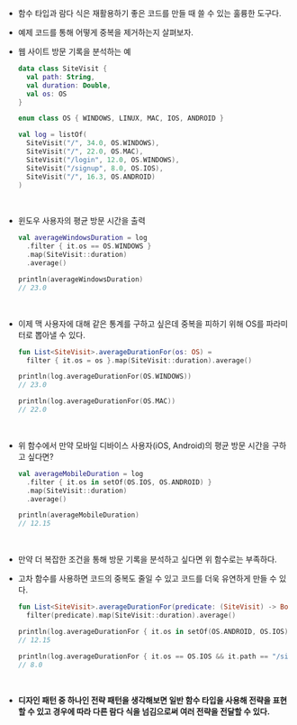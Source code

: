 * 함수 타입과 람다 식은 재활용하기 좋은 코드를 만들 때 쓸 수 있는 훌륭한 도구다.
* 예제 코드를 통해 어떻게 중복을 제거하는지 살펴보자.
* 웹 사이트 방문 기록을 분석하는 예
  ```kotlin
  data class SiteVisit {
    val path: String, 
    val duration: Double, 
    val os: OS
  }

  enum class OS { WINDOWS, LINUX, MAC, IOS, ANDROID }

  val log = listOf(
    SiteVisit("/", 34.0, OS.WINDOWS), 
    SiteVisit("/", 22.0, OS.MAC), 
    SiteVisit("/login", 12.0, OS.WINDOWS), 
    SiteVisit("/signup", 8.0, OS.IOS), 
    SiteVisit("/", 16.3, OS.ANDROID)
  )
  ```
  <br>

* 윈도우 사용자의 평균 방문 시간을 출력
  ```kotlin
  val averageWindowsDuration = log
    .filter { it.os == OS.WINDOWS }
    .map(SiteVisit::duration)
    .average()

  println(averageWindowsDuration)
  // 23.0
  ```
  <br>

* 이제 맥 사용자에 대해 같은 통계를 구하고 싶은데 중복을 피하기 위해 OS를 파라미터로 뽑아낼 수 있다.
  ```kotlin
  fun List<SiteVisit>.averageDurationFor(os: OS) = 
    filter { it.os = os }.map(SiteVisit::duration).average()

  println(log.averageDurationFor(OS.WINDOWS))
  // 23.0

  println(log.averageDurationFor(OS.MAC))
  // 22.0
  ```
  <br>

* 위 함수에서 만약 모바일 디바이스 사용자(iOS, Android)의 평균 방문 시간을 구하고 싶다면?
  ```kotlin
  val averageMobileDuration = log
    .filter { it.os in setOf(OS.IOS, OS.ANDROID) }
    .map(SiteVisit::duration)
    .average()

  println(averageMobileDuration)
  // 12.15
  ```
  <br>

* 만약 더 복잡한 조건을 통해 방문 기록을 분석하고 싶다면 위 함수로는 부족하다.
* 고차 함수를 사용하면 코드의 중복도 줄일 수 있고 코드를 더욱 유연하게 만들 수 있다.
  ```kotlin
  fun List<SiteVisit>.averageDurationFor(predicate: (SiteVisit) -> Boolean) =
    filter(predicate).map(SiteVisit::duration).average()

  println(log.averageDurationFor { it.os in setOf(OS.ANDROID, OS.IOS) })
  // 12.15

  println(log.averageDurationFor { it.os == OS.IOS && it.path == "/signup" })
  // 8.0
  ```
  <br>

* **디자인 패턴 중 하나인 전략 패턴을 생각해보면 일반 함수 타입을 사용해 전략을 표현할 수 있고 경우에 따라 다른 람다 식을 넘김으로써 여러 전략을 전달할 수 있다.** 
